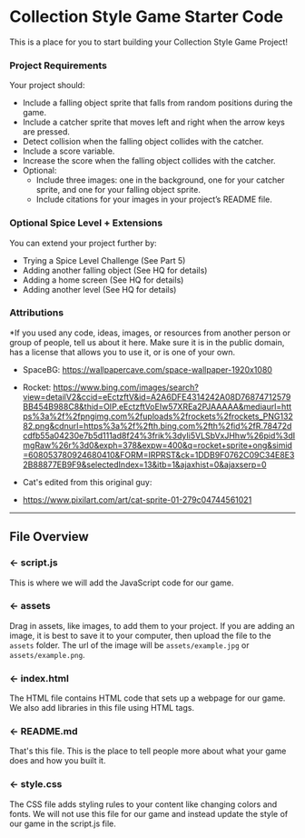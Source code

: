 # Collection Style Game Starter Code
This is a place for you to start building your Collection Style Game Project!

### Project Requirements
Your project should:
- Include a falling object sprite that falls from random positions during the game. 
- Include a catcher sprite that moves left and right when the arrow keys are pressed. 
- Detect collision when the falling object collides with the catcher.
- Include a score variable.
- Increase the score when the falling object collides with the catcher.
- Optional:
  - Include three images: one in the background, one for your catcher sprite, and one for your falling object sprite.
  - Include citations for your images in your project’s README file. 

### Optional Spice Level + Extensions
You can extend your project further by:
- Trying a Spice Level Challenge (See Part 5)
- Adding another falling object (See HQ for details)
- Adding a home screen (See HQ for details)
- Adding another level (See HQ for details)

###  Attributions
*If you used any code, ideas, images, or resources from another person or group of people, tell us about it here. Make sure it is in the public domain, has a license that allows you to use it, or is one of your own.
- SpaceBG: https://wallpapercave.com/space-wallpaper-1920x1080
- Rocket: https://www.bing.com/images/search?view=detailV2&ccid=eEctzftV&id=A2A6DFE4314242A08D76874712579BB454B988C8&thid=OIP.eEctzftVoEIw57XREa2PJAAAAA&mediaurl=https%3a%2f%2fpngimg.com%2fuploads%2frockets%2frockets_PNG13282.png&cdnurl=https%3a%2f%2fth.bing.com%2fth%2fid%2fR.78472dcdfb55a04230e7b5d111ad8f24%3frik%3dyIi5VLSbVxJHhw%26pid%3dImgRaw%26r%3d0&exph=378&expw=400&q=rocket+sprite+ong&simid=608053780924680410&FORM=IRPRST&ck=1DDB9F0762C09C34E8E32B88877EB9F9&selectedIndex=13&itb=1&ajaxhist=0&ajaxserp=0

- Cat's edited from this original guy:
- https://www.pixilart.com/art/cat-sprite-01-279c04744561021

---

## File Overview

### ← script.js

This is where we will add the JavaScript code for our game.

### ← assets

Drag in assets, like images, to add them to your project. If you are adding an image, it is best to save it to your computer, then upload the file to the `assets` folder. The url of the image will be `assets/example.jpg` or `assets/example.png`.

### ← index.html

The HTML file contains HTML code that sets up a webpage for our game. We also add libraries in this file using HTML tags.

### ← README.md

That's this file. This is the place to tell people more about what your game does and how you built it. 

### ← style.css

The CSS file adds styling rules to your content like changing colors and fonts. We will not use this file for our game and instead update the style of our game in the script.js file.  

